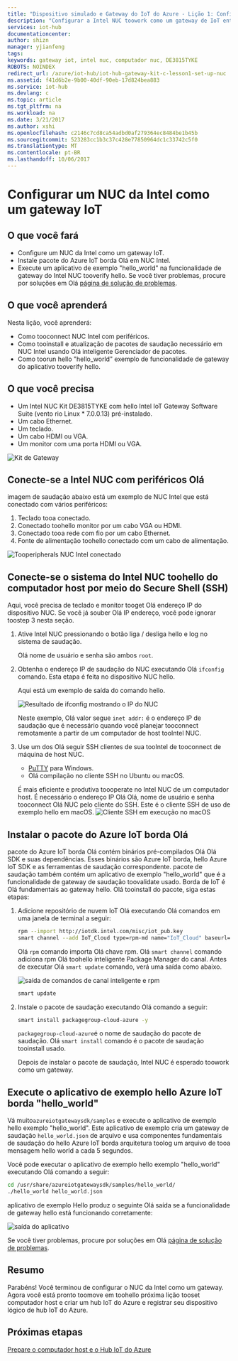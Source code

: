 ```yaml
---
title: "Dispositivo simulado e Gateway do IoT do Azure - Lição 1: Configurar NUC| Microsoft Docs"
description: "Configurar a Intel NUC toowork como um gateway de IoT entre um sensor e informações sobre o Azure IoT Hub toocollect sensor e enviá-lo tooIoT Hub."
services: iot-hub
documentationcenter: 
author: shizn
manager: yjianfeng
tags: 
keywords: gateway iot, intel nuc, computador nuc, DE3815TYKE
ROBOTS: NOINDEX
redirect_url: /azure/iot-hub/iot-hub-gateway-kit-c-lesson1-set-up-nuc
ms.assetid: f41d6b2e-9b00-40df-90eb-17d824bea883
ms.service: iot-hub
ms.devlang: c
ms.topic: article
ms.tgt_pltfrm: na
ms.workload: na
ms.date: 3/21/2017
ms.author: xshi
ms.openlocfilehash: c2146c7cd8ca54adbd0af279364ec8484be1b45b
ms.sourcegitcommit: 523283cc1b3c37c428e77850964dc1c33742c5f0
ms.translationtype: MT
ms.contentlocale: pt-BR
ms.lasthandoff: 10/06/2017
---
```

# <a name="set-up-intel-nuc-as-an-iot-gateway"></a>Configurar um NUC da Intel como um gateway IoT

## <a name="what-you-will-do"></a>O que você fará

- Configure um NUC da Intel como um gateway IoT.
- Instale pacote do Azure IoT borda Olá em NUC Intel.
- Execute um aplicativo de exemplo "hello_world" na funcionalidade de gateway do Intel NUC tooverify hello.
Se você tiver problemas, procure por soluções em Olá [página de solução de problemas](iot-hub-gateway-kit-c-sim-troubleshooting.md).

## <a name="what-you-will-learn"></a>O que você aprenderá

Nesta lição, você aprenderá:

- Como tooconnect NUC Intel com periféricos.
- Como tooinstall e atualização de pacotes de saudação necessário em NUC Intel usando Olá inteligente Gerenciador de pacotes.
- Como toorun hello "hello_world" exemplo de funcionalidade de gateway do aplicativo tooverify hello.

## <a name="what-you-need"></a>O que você precisa

- Um Intel NUC Kit DE3815TYKE com hello Intel IoT Gateway Software Suite (vento rio Linux * 7.0.0.13) pré-instalado.
- Um cabo Ethernet.
- Um teclado.
- Um cabo HDMI ou VGA.
- Um monitor com uma porta HDMI ou VGA.

![Kit de Gateway](media/iot-hub-gateway-kit-lessons/lesson1/kit_without_sensortag.png)

## <a name="connect-intel-nuc-with-hello-peripherals"></a>Conecte-se a Intel NUC com periféricos Olá

imagem de saudação abaixo está um exemplo de NUC Intel que está conectado com vários periféricos:

1. Teclado tooa conectado.
2. Conectado toohello monitor por um cabo VGA ou HDMI.
3. Conectado tooa rede com fio por um cabo Ethernet.
4. Fonte de alimentação toohello conectado com um cabo de alimentação.

![Tooperipherals NUC Intel conectado](media/iot-hub-gateway-kit-lessons/lesson1/nuc.png)

## <a name="connect-toohello-intel-nuc-system-from-host-computer-via-secure-shell-ssh"></a>Conecte-se o sistema do Intel NUC toohello do computador host por meio do Secure Shell (SSH)

Aqui, você precisa de teclado e monitor tooget Olá endereço IP do dispositivo NUC. Se você já souber Olá IP endereço, você pode ignorar toostep 3 nesta seção.

1. Ative Intel NUC pressionando o botão liga / desliga hello e log no sistema de saudação.

   Olá nome de usuário e senha são ambos `root`.

2. Obtenha o endereço IP de saudação do NUC executando Olá `ifconfig` comando. Esta etapa é feita no dispositivo NUC hello.

   Aqui está um exemplo de saída do comando hello.

   ![Resultado de ifconfig mostrando o IP do NUC](media/iot-hub-gateway-kit-lessons/lesson1/ifconfig.png)

   Neste exemplo, Olá valor segue `inet addr:` é o endereço IP de saudação que é necessário quando você planejar tooconnect remotamente a partir de um computador de host tooIntel NUC.

3. Use um dos Olá seguir SSH clientes de sua tooIntel de tooconnect de máquina de host NUC.

   - [PuTTY](http://www.putty.org/) para Windows.
   - Olá compilação no cliente SSH no Ubuntu ou macOS.

   É mais eficiente e produtiva toooperate no Intel NUC de um computador host. É necessário o endereço IP Olá Olá, nome de usuário e senha tooconnect Olá NUC pelo cliente do SSH. Este é o cliente SSH de uso de exemplo hello em macOS.
   ![Cliente SSH em execução no macOS](media/iot-hub-gateway-kit-lessons/lesson1/ssh.png)

## <a name="install-hello-azure-iot-edge-package"></a>Instalar o pacote do Azure IoT borda Olá

pacote do Azure IoT borda Olá contém binários pré-compilados Olá Olá SDK e suas dependências. Esses binários são Azure IoT borda, hello Azure IoT SDK e as ferramentas de saudação correspondente. pacote de saudação também contém um aplicativo de exemplo "hello_world" que é a funcionalidade de gateway de saudação toovalidate usado. Borda de IoT é Olá fundamentais ao gateway hello. Olá tooinstall do pacote, siga estas etapas:

1. Adicione repositório de nuvem IoT Olá executando Olá comandos em uma janela de terminal a seguir:

   ```bash
   rpm --import http://iotdk.intel.com/misc/iot_pub.key
   smart channel --add IoT_Cloud type=rpm-md name="IoT_Cloud" baseurl=http://iotdk.intel.com/repos/iot-cloud/wrlinux7/rcpl13/ -y
   ```

   Olá `rpm` comando importa Olá chave rpm. Olá `smart channel` comando adiciona rpm Olá toohello inteligente Package Manager do canal. Antes de executar Olá `smart update` comando, verá uma saída como abaixo.

   ![saída de comandos de canal inteligente e rpm](media/iot-hub-gateway-kit-lessons/lesson1/rpm_smart_channel.png)

   ```bash
   smart update
   ```

2. Instale o pacote de saudação executando Olá comando a seguir:

   ```bash
   smart install packagegroup-cloud-azure -y
   ```

   `packagegroup-cloud-azure`é o nome de saudação do pacote de saudação. Olá `smart install` comando é o pacote de saudação tooinstall usado.

   Depois de instalar o pacote de saudação, Intel NUC é esperado toowork como um gateway.

## <a name="run-hello-azure-iot-edge-helloworld-sample-application"></a>Execute o aplicativo de exemplo hello Azure IoT borda "hello_world"

Vá muito`azureiotgatewaysdk/samples` e execute o aplicativo de exemplo hello exemplo "hello_world". Este aplicativo de exemplo cria um gateway de saudação `hello_world.json` de arquivo e usa componentes fundamentais de saudação do hello Azure IoT borda arquitetura toolog um arquivo de tooa mensagem hello world a cada 5 segundos.

Você pode executar o aplicativo de exemplo hello exemplo "hello_world" executando Olá comando a seguir:

```bash
cd /usr/share/azureiotgatewaysdk/samples/hello_world/
./hello_world hello_world.json
```

aplicativo de exemplo Hello produz o seguinte Olá saída se a funcionalidade de gateway hello está funcionando corretamente:

![saída do aplicativo](media/iot-hub-gateway-kit-lessons/lesson1/hello_world.png)

Se você tiver problemas, procure por soluções em Olá [página de solução de problemas](iot-hub-gateway-kit-c-troubleshooting.md).

## <a name="summary"></a>Resumo

Parabéns! Você terminou de configurar o NUC da Intel como um gateway. Agora você está pronto toomove em toohello próxima lição tooset computador host e criar um hub IoT do Azure e registrar seu dispositivo lógico de hub IoT do Azure.

## <a name="next-steps"></a>Próximas etapas
[Prepare o computador host e o Hub IoT do Azure](iot-hub-gateway-kit-c-sim-lesson2-get-the-tools-win32.md)
